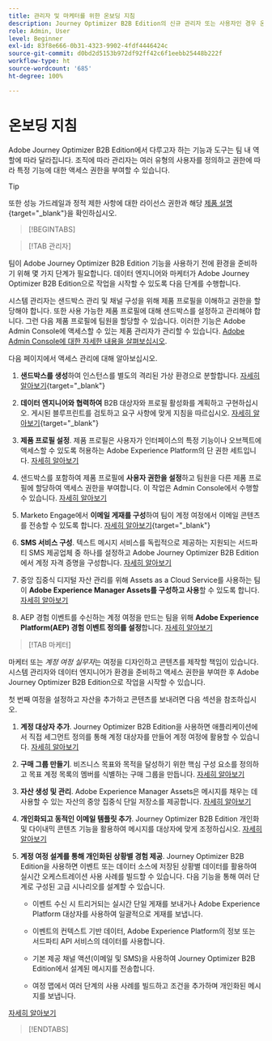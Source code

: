 ```yaml
---
title: 관리자 및 마케터를 위한 온보딩 지침
description: Journey Optimizer B2B Edition의 신규 관리자 또는 사용자인 경우 온보딩 프로세스의 주요 영역에 대해 알아보십시오.
role: Admin, User
level: Beginner
exl-id: 83f8e666-0b31-4323-9902-4fdf4446424c
source-git-commit: d0bd2d5153b972df92ff42c6f1eebb25448b222f
workflow-type: ht
source-wordcount: '685'
ht-degree: 100%

---
```


# 온보딩 지침

Adobe Journey Optimizer B2B Edition에서 다루고자 하는 기능과 도구는 팀 내 역할에 따라 달라집니다. 조직에 따라 관리자는 여러 유형의 사용자를 정의하고 권한에 따라 특정 기능에 대한 액세스 권한을 부여할 수 있습니다.

>[!TIP]
>
>또한 성능 가드레일과 정적 제한 사항에 대한 라이선스 권한과 해당 [제품 설명](https://helpx.adobe.com/kr/legal/product-descriptions/adobe-journey-optimizer-b2b.html){target="_blank"}을 확인하십시오.

>[!BEGINTABS]

>[!TAB 관리자]

팀이 Adobe Journey Optimizer B2B Edition 기능을 사용하기 전에 환경을 준비하기 위해 몇 가지 단계가 필요합니다. 데이터 엔지니어와 마케터가 Adobe Journey Optimizer B2B Edition으로 작업을 시작할 수 있도록 다음 단계를 수행합니다.

시스템 관리자는 샌드박스 관리 및 채널 구성을 위해 제품 프로필을 이해하고 권한을 할당해야 합니다. 또한 사용 가능한 제품 프로필에 대해 샌드박스를 설정하고 관리해야 합니다. 그런 다음 제품 프로필에 팀원을 할당할 수 있습니다. 이러한 기능은 Adobe Admin Console에 액세스할 수 있는 제품 관리자가 관리할 수 있습니다. [Adobe Admin Console에 대한 자세한 내용을 살펴보십시오](https://helpx.adobe.com/kr/enterprise/using/admin-console.html).

다음 페이지에서 액세스 관리에 대해 알아보십시오.

1. **샌드박스를 생성**&#x200B;하여 인스턴스를 별도의 격리된 가상 환경으로 분할합니다. [자세히 알아보기](https://experienceleague.adobe.com/ko/docs/experience-platform/sandbox/home#understanding-sandboxes){target="_blank"}

1. **데이터 엔지니어와 협력하여** B2B 대상자와 프로필 활성화를 계획하고 구현하십시오. 게시된 블루프린트를 검토하고 요구 사항에 맞게 지침을 따르십시오. [자세히 알아보기](https://experienceleague.adobe.com/ko/docs/blueprints-learn/architecture/b2b-activation/overview){target="_blank"}

1. **제품 프로필 설정**. 제품 프로필은 사용자가 인터페이스의 특정 기능이나 오브젝트에 액세스할 수 있도록 허용하는 Adobe Experience Platform의 단 권한 세트입니다. [자세히 알아보기](../admin/user-management.md#create-the-marketo-engage-product-profile)

1. 샌드박스를 포함하여 제품 프로필에 **사용자 권한을 설정**&#x200B;하고 팀원을 다른 제품 프로필에 할당하여 액세스 권한을 부여합니다. 이 작업은 Admin Console에서 수행할 수 있습니다. [자세히 알아보기](../admin/user-management.md#create-a-user-group)

1. Marketo Engage에서 **이메일 게재를 구성**&#x200B;하여 팀이 계정 여정에서 이메일 콘텐츠를 전송할 수 있도록 합니다. [자세히 알아보기](https://experienceleague.adobe.com/ko/docs/marketo/using/getting-started/initial-setup/setup-steps#ensure-email-deliverability){target="_blank"}

1. **SMS 서비스 구성**. 텍스트 메시지 서비스를 독립적으로 제공하는 지원되는 서드파티 SMS 제공업체 중 하나를 설정하고 Adobe Journey Optimizer B2B Edition에서 계정 자격 증명을 구성합니다. [자세히 알아보기](../admin/configure-channels-sms.md)

1. 중앙 집중식 디지털 자산 관리를 위해 Assets as a Cloud Service를 사용하는 팀이 **Adobe Experience Manager Assets를 구성하고 사용**&#x200B;할 수 있도록 합니다. [자세히 알아보기](../admin/configure-aem-repositories.md)

1. AEP 경험 이벤트를 수신하는 계정 여정을 만드는 팀을 위해 **Adobe Experience Platform(AEP) 경험 이벤트 정의를 설정**&#x200B;합니다. [자세히 알아보기](../admin/configure-aep-events.md)

>[!TAB 마케터]

마케터 또는 _계정 여정 실무자_&#x200B;는 여정을 디자인하고 콘텐츠를 제작할 책임이 있습니다. 시스템 관리자와 데이터 엔지니어가 환경을 준비하고 액세스 권한을 부여한 후 Adobe Journey Optimizer B2B Edition으로 작업을 시작할 수 있습니다.

첫 번째 여정을 설정하고 자산을 추가하고 콘텐츠를 보내려면 다음 섹션을 참조하십시오.

1. **계정 대상자 추가**. Journey Optimizer B2B Edition을 사용하면 애플리케이션에서 직접 세그먼트 정의를 통해 계정 대상자를 만들어 계정 여정에 활용할 수 있습니다. [자세히 알아보기](../audiences/account-audience-overview.md)

1. **구매 그룹 만들기**. 비즈니스 목표와 목적을 달성하기 위한 핵심 구성 요소를 정의하고 목표 계정 목록의 멤버를 식별하는 구매 그룹을 만듭니다. [자세히 알아보기](../buying-groups/buying-groups-overview.md)

1. **자산 생성 및 관리**. Adobe Experience Manager Assets은 메시지를 채우는 데 사용할 수 있는 자산의 중앙 집중식 단일 저장소를 제공합니다. [자세히 알아보기](../content/assets-overview.md)

1. **개인화되고 동적인 이메일 템플릿 추가**. Journey Optimizer B2B Edition 개인화 및 다이내믹 콘텐츠 기능을 활용하여 메시지를 대상자에 맞게 조정하십시오. [자세히 알아보기](../content/email-templates.md)

1. **계정 여정 설계를 통해 개인화된 상황별 경험 제공**. Journey Optimizer B2B Edition을 사용하면 이벤트 또는 데이터 소스에 저장된 상황별 데이터를 활용하여 실시간 오케스트레이션 사용 사례를 빌드할 수 있습니다. 다음 기능을 통해 여러 단계로 구성된 고급 시나리오를 설계할 수 있습니다.

   * 이벤트 수신 시 트리거되는 실시간 단일 게재를 보내거나 Adobe Experience Platform 대상자를 사용하여 일괄적으로 게재를 보냅니다.

   * 이벤트의 컨텍스트 기반 데이터, Adobe Experience Platform의 정보 또는 서드파티 API 서비스의 데이터를 사용합니다.

   * 기본 제공 채널 액션(이메일 및 SMS)을 사용하여 Journey Optimizer B2B Edition에서 설계된 메시지를 전송합니다.

   * 여정 맵에서 여러 단계의 사용 사례를 빌드하고 조건을 추가하며 개인화된 메시지를 보냅니다.

[자세히 알아보기](../journeys/journey-overview.md)

>[!ENDTABS]
